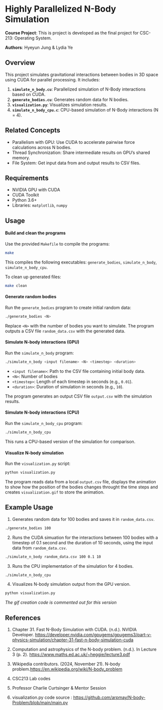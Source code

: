 # Highly Parallelized N-Body Simulation

**Course Project**: This is project is developed as the final project for CSC-213: Operating System.

**Authors**: Hyeyun Jung & Lydia Ye

## Overview

This project simulates gravitational interactions between bodies in 3D space using CUDA for parallel processing. It includes:

1. **`simulate_n_body.cu`**: Parallelized simulation of N-Body interactions based on CUDA.
2. **`generate_bodies.cu`**: Generates random data for N bodies.
3. **`visualization.py`**: Visualizes simulation results.
4. **`simulate_n_body_cpu.c`**: CPU-based simulation of N-Body interactions (N = 4).

## Related Concepts

- Parallelism with GPU: Use CUDA to accelerate pairwise force calculations across N bodies.
- Thread Synchronization: Share intermediate results on GPU’s shared memory.
- File System: Get input data from and output results to CSV files.

## Requirements

- NVIDIA GPU with CUDA
- CUDA Toolkit
- Python 3.6+
- Libraries: `matplotlib`, `numpy`

## Usage

#### Build and clean the programs

Use the provided `Makefile` to compile the programs:

```bash
make
```

This compiles the following executables: `generate_bodies`, `simulate_n_body`, `simulate_n_body_cpu`.

To clean up generated files:

```bash
make clean
```

#### Generate random bodies

Run the `generate_bodies` program to create initial random data:

```bash
./generate_bodies <N>
```

Replace `<N>` with the number of bodies you want to simulate. The program outputs a CSV file `random_data.csv` with the generated data.

#### Simulate N-body interactions (GPU)

Run the `simulate_n_body` program:

```bash
./simulate_n_body <input filename> <N> <timestep> <duration>
```

- `<input filename>`: Path to the CSV file containing initial body data.
- `<N>`: Number of bodies
- `<timestep>`: Length of each timestep in seconds (e.g., `0.01`).
- `<duration>`: Duration of simulation in seconds (e.g., `10`).

The program generates an output CSV file `output.csv` with the simulation results.

#### Simulate N-body interactions (CPU)

Run the `simulate_n_body_cpu` program:

```bash
./simulate_n_body_cpu
```

This runs a CPU-based version of the simulation for comparison.

#### Visualize N-body simulation

Run the `visualization.py` script:

```bash
python visualization.py
```

The program reads data from a local `output.csv` file, displays the animation to show how the position of the bodies changes throught the time steps and creates `visualization.gif` to store the animation.

## Example Usage

1. Generates random data for 100 bodies and saves it in `random_data.csv`.

```bash
./generate_bodies 100
```

2. Runs the CUDA simuation for the interactions between 100 bodies with a timestep of 0.1 second and the duration of 10 seconds, using the input data from `random_data.csv`.

```bash
./simulate_n_body random_data.csv 100 0.1 10
```

3. Runs the CPU implementation of the simulation for 4 bodies.

```bash
./simulate_n_body_cpu
```

4. Visualizes N-body simulation output from the GPU version.

```bash
python visualization.py
```

_The gif creation code is commented out for this version_

## References

1. Chapter 31. Fast N-Body Simulation with CUDA. (n.d.). NVIDIA Developer. https://developer.nvidia.com/gpugems/gpugems3/part-v-physics-simulation/chapter-31-fast-n-body-simulation-cuda

2. Computation and astrophysics of the N-body problem. (n.d.). In Lecture 3 (p. 2). https://www.maths.ed.ac.uk/~heggie/lecture3.pdf

3. Wikipedia contributors. (2024, November 21). N-body problem.https://en.wikipedia.org/wiki/N-body_problem

4. CSC213 Lab codes

5. Professor Charlie Curtsinger & Mentor Session

6. visualization.py code source : https://github.com/arpmay/N-body-Problem/blob/main/main.py
